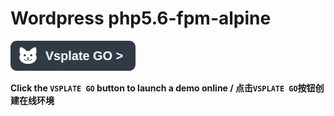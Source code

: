 # Wordpress php5.6-fpm-alpine

<a href="https://www.vsplate.com/?docker-compose=https://github.com/vsplate/dcenvs/wordpress/php5.6-fpm-alpine"><img alt="VSPLATE GO" src="https://raw.githubusercontent.com/vsplate/images/master/vsgo_btn.png" width="200px"></a>

**Click the `VSPLATE GO` button to launch a demo online / 点击`VSPLATE GO`按钮创建在线环境**